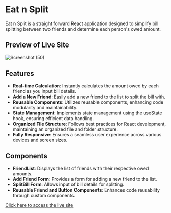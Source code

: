 # Eat n Split

Eat n Split is a straight forward React application designed to simplify bill splitting between two friends and determine each person's owed amount.

## Preview of Live Site

![Screenshot (50)](https://github.com/SDInfinity/Eat-n-Split./assets/102734212/cb0b6f57-891b-4ac0-87cf-d7428070d2a7)


## Features

- **Real-time Calculation**: Instantly calculates the amount owed by each friend as you input bill details.
- **Add a New Friend**: Easily add a new friend to the list to split the bill with.
- **Reusable Components**: Utilizes reusable components, enhancing code modularity and maintainability.
- **State Management**: Implements state management using the useState hook, ensuring efficient data handling.
- **Organized File Structure**: Follows best practices for React development, maintaining an organized file and folder structure.
- **Fully Responsive**: Ensures a seamless user experience across various devices and screen sizes.

## Components

- **FriendList**: Displays the list of friends with their respective owed amounts.
- **Add Friend Form**: Provides a form for adding a new friend to the list.
- **SplitBill Form**: Allows input of bill details for splitting.
- **Reusable Friend and Button Components**: Enhances code reusability through custom components.



[Click here to access the live site](#https://eat-n-split-sdinfinity.vercel.app/)
